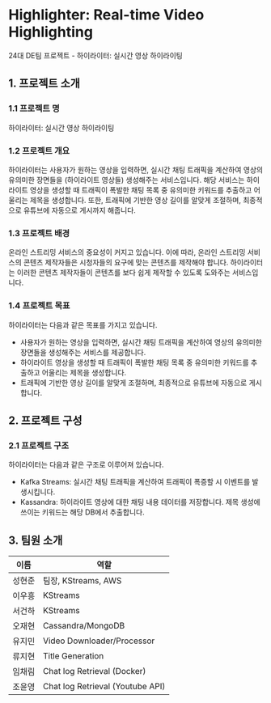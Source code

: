 # Highlighter: Real-time Video Highlighting
24대 DE팀 프로젝트 - 하이라이터: 실시간 영상 하이라이팅


## 1. 프로젝트 소개
### 1.1 프로젝트 명
하이라이터: 실시간 영상 하이라이팅

### 1.2 프로젝트 개요
하이라이터는 사용자가 원하는 영상을 입력하면, 실시간 채팅 트래픽을 계산하여 영상의 유의미한 장면들을 (하이라이트 영상들) 생성해주는 서비스입니다. 해당 서비스는 하이라이트 영상을 생성할 때 트래픽이 폭발한 채팅 목록 중 유의미한 키워드를 추출하고 어울리는 제목을 생성합니다. 또한, 트래픽에 기반한 영상 길이를 알맞게 조절하며, 최종적으로 유튜브에 자동으로 게시까지 해줍니다.

### 1.3 프로젝트 배경
온라인 스트리밍 서비스의 중요성이 커지고 있습니다. 이에 따라, 온라인 스트리밍 서비스의 콘텐츠 제작자들은 시청자들의 요구에 맞는 콘텐츠를 제작해야 합니다. 하이라이터는 이러한 콘텐츠 제작자들이 콘텐츠를 보다 쉽게 제작할 수 있도록 도와주는 서비스입니다.

### 1.4 프로젝트 목표
하이라이터는 다음과 같은 목표를 가지고 있습니다.
- 사용자가 원하는 영상을 입력하면, 실시간 채팅 트래픽을 계산하여 영상의 유의미한 장면들을 생성해주는 서비스를 제공합니다.
- 하이라이트 영상을 생성할 때 트래픽이 폭발한 채팅 목록 중 유의미한 키워드를 추출하고 어울리는 제목을 생성합니다.
- 트래픽에 기반한 영상 길이를 알맞게 조절하며, 최종적으로 유튜브에 자동으로 게시합니다.


## 2. 프로젝트 구성
### 2.1 프로젝트 구조
하이라이터는 다음과 같은 구조로 이루어져 있습니다.
- Kafka Streams: 실시간 채팅 트래픽을 계산하여 트래픽이 폭증할 시 이벤트를 발생시킵니다.
- Kassandra: 하이라이트 영상에 대한 채팅 내용 데이터를 저장합니다. 제목 생성에 쓰이는 키워드는 해당 DB에서 추출합니다.

## 3. 팀원 소개
이름 | 역할                  
--- | --------------------
성현준 | 팀장, KStreams, AWS
이우흥 | KStreams
서건하 | KStreams
오재현 | Cassandra/MongoDB
유지민 | Video Downloader/Processor
류지현 | Title Generation
임채림 | Chat log Retrieval (Docker)
조윤영 | Chat log Retrieval (Youtube API)
